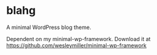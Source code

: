 blahg
=====

A minimal WordPress blog theme.

Dependent on my minimal-wp-framework. 
Download it at https://github.com/wesleymiller/minimal-wp-framework
